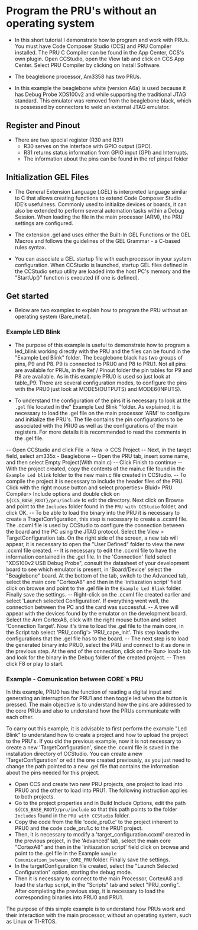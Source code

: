 # Program the PRU's without an operating system
- In this short tutorial I demonstrate how to program and work with PRUs. You must have Code Composer Studio (CCS) and PRU Compiler installed. The PRU C Compiler can be found in the App Center, CCS's own plugin. Open CCStudio, open the View tab and click on CCS App Center. Select PRU Compiler by clicking on Install Software.

- The beaglebone processor, Am3358 has two PRUs.

- In this example the beaglebone white (version A6a) is used because it has Debug Probe XDS100v2 and while supporting the traditional JTAG standard. This emulator was removed from the beaglebone black, which is possessed by connectors to weld an external JTAG emulator.


## Register and Pinout 
- There are two special register (R30 and R31)
    - R30 serves on the interface with GPIO output (GPO). 
    - R31 returns status information from GPIO input (GPI) and Interrupts. 
    - The information about the pins can be found in the ref pinput folder

## Initialization GEL Files 

- The General Extension Language (.GEL) is interpreted language similar to C that allows creating functions to extend Code Composer Studio IDE’s usefulness. Commonly used to initialize devices or boards, it can also be extended to perform several automation tasks within a Debug Session. When loading the file in the main processor (ARM), the PRU settings are configured. 

-  The extension .gel and uses either the Built-In GEL Functions or the GEL Macros and follows the guidelines of the GEL Grammar - a C-based rules syntax.

-  You can associate a GEL startup file with each processor in your system configuration. When CCStudio is launched, startup GEL files defined in the CCStudio setup utility are loaded into the host PC's memory and the "StartUp()" function is executed (if one is defined).

## Get started 
- Below are two examples to explain how to program the PRU without an operating system (Bare_metal). 

### Example LED Blink 

- The purpose of this example is useful to demonstrate how to program a led_blink working directly with the PRU and the files can be found in the "Example Led Blink" folder. The beaglebone black has two groups of pins, P9 and P8. P9 is connected to PRU0 and P8 to PRU1. Not all pins are available for PRUs, in the Ref / Pinout folder the pin tables for P9 and P8 are available. As in this example PRU0 is used so just look at table_P9. There are several configuration modes, to configure the pins with the PRU0 just look at MODE5(OUTPUTS) and MODE6(INPUTS). 

- To understand the configuration of the pins it is necessary to look at the `.gel` file located in the" Example Led Blink "folder. As explained, it is necessary to load the .gel file on the main processor 'ARM' to configure and initialize the PRU's. The file contains the pin configurations to be associated with the PRU0 as well as the configurations of the main registers. For more details it is recommended to read the comments in the .gel file.

-- Open CCStudio and click File -> New -> CCS Project
-- Next, in the target field, select am335x - Beaglebone
-- Open the PRU tab, insert some name, and then select Empty Project(With main.c)
-- Click Finish to continue 
-- With the project created, copy the contents of the main.c file found in the `Example Led blink` folder to the new main.c file created in CCStudio.
-- To compile the project it is necessary to include the header files of the PRU. Click with the right mouse button and select properties> Bluid> PRU Compiler> Include options and double click on `${CCS_BASE_ROOT}/pru/include` to edit the directory. Next click on Browse and point to the `Includes` folder found in the `PRU with CCStudio` folder, and click OK.
-- To be able to load the binary into the PRU it is necessary to create a TragetConfiguration, this step is necessary to create a .ccxml file. The .ccxml file is used by CCStudio to configure the connection between the board and the PC using the JTAG protocol. Select the View > TargetConfiguration tab. On the right side of the screen, a new tab will appear, it is necessary to open the "User Defined" folder to view the new .ccxml file created.
-- It is necessary to edit the .ccxml file to have the information contained in the .gel file. In the 'Connection' field select "XDS100v2 USB Debug Probe", consult the datasheet of your development board to see which emulator is present, in 'Board/Device' select the "Beaglebone" board. At the bottom of the tab, switch to the Advanced tab, select the main core "CortexA8" and then in the 'initiazation script' field click on browse and point to the .gel file in the `Example Led Blink` folder. Finally save the settings. 
-- Right-click on the .ccxml file created earlier and select 'Launch selected Configuration'. If everything went well, the connection between the PC and the card was successful.
-- A tree will appear with the devices found by the emulator on the development board. Select the Arm CortexA8, click with the right mouse button and select 'Connection Target'. Now it's time to load the .gel file to the main core, in the Script tab select 'PRU_config'> 'PRU_cape_Init'. This step loads the configurations that the .gel file has to the board.
-- The next step is to load the generated binary into PRU0, select the PRU and connect to it as done in the previous step. At the end of the connection, click on the Run> load> tab and look for the binary in the Debug folder of the created project.
-- Then click F8 or play to start. 

### Example - Comunication between CORE`s PRU 

 In this example, PRU0 has the function of reading a digital input and generating an interruption for PRU1 and then toggle led when the button is pressed. The main objective is to understand how the pins are addressed to the core PRUs and also to understand how the PRUs communicate with each other.

 To carry out this example, it is advisable to first perform the example "Led Blink" to understand how to create a project and how to upload the project to the PRU's. If you did the previous example, now it is not necessary to create a new 'TargetConfiguration', since the .ccxml file is saved in the installation directory of CCStudio. You can create a new 'TargetConfiguration' or edit the one created previously, as you just need to change the path pointed to a new .gel file that contains the information about the pins needed for this project.

 - Open CCS and create two new PRU projects, one project to load into PRU0 and the other to load into PRU1. The following instruction applies to both projects.
 - Go to the project properties and in Build Include Options, edit the path `${CCS_BASE_ROOT}/pru/include` so that this path points to the folder `Includes` found in the `PRU with CCStudio` folder.
 - Copy the code from the file 'code_pru0.c' to the project inherent to PRU0 and the code code_pru1.c to the PRU1 project.
 - Then, it is necessary to modify a 'target_configuration.ccxml' created in the previous project, in the 'Advanced' tab, select the main core "CortexA8" and then in the 'initiazation script' field click on browse and point to the .gel file in the Example `xample Comunication_between_CORE_PRU`  folder. Finally save the settings.
 - In the targetConfiguration file created, select the "Launch Selected Configuration" option, starting the debug mode.
 - Then it is necessary to connect to the main Processor, CortexA8 and load the startup script, in the "Scripts" tab and select "PRU_config".
After completing the previous step, it is necessary to load the corresponding binaries into PRU0 and PRU1.



The purpose of this simple example is to understand how PRUs work and their interaction with the main processor, without an operating system, such as Linux or TI-RTOS.




